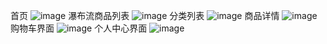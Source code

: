 首页
![image](https://user-images.githubusercontent.com/35132042/227987771-cda9eff9-c2b9-466c-bf7d-ec4978da5d93.png)
瀑布流商品列表
![image](https://user-images.githubusercontent.com/35132042/227987944-b115d420-b4c5-4d94-a2eb-088a2ac258cb.png)
分类列表
![image](https://user-images.githubusercontent.com/35132042/227988035-d432b741-d2aa-4ee0-86c6-1dd094017f58.png)
商品详情
![image](https://user-images.githubusercontent.com/35132042/227988145-b455d8cd-c29b-4f25-b6e9-787eed5bda6c.png)
购物车界面
![image](https://user-images.githubusercontent.com/35132042/227988230-2b3aafd3-9d99-4942-9f42-2d5848912d03.png)
个人中心界面
![image](https://user-images.githubusercontent.com/35132042/227988314-6a24b700-93b8-439c-bf2f-80f75dd7a708.png)
